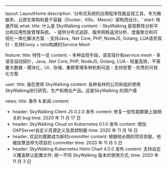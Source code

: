 ---
layout: LayoutHome
description: '分布式系统的应用程序性能监视工具，专为微服务、云原生架构和基于容器（Docker、K8s、Mesos）架构而设计。'
start: 快速开始
what:
  title: 什么是 SkyWalking
  content:
    - SkyWalking 是观察性分析平台和应用性能管理系统。
    - 提供分布式追踪、服务网格遥测分析、度量聚合和可视化一体化解决方案.
    - 支持Java, .Net Core, PHP, NodeJS, Golang, LUA语言探针
    - 支持Envoy + Istio构建的Service Mesh

feature:
  title: 特性一览
  content:
    - 多种监控手段，语言探针和service mesh
    - 多语言自动探针，Java, .Net Core, PHP, NodeJS, Golang, LUA
    - 轻量高效，不需要大数据
    - 模块化，UI、存储、集群管理多种机制可选
    - 支持告警
    - 优秀的可视化方案


user:
  title: 谁在使用 SkyWalking
  content: 各种各样的公司和组织使用SkyWalking进行研究，生产和商业产品。这是SkyWalking 的用户墙

news:
  title: 事件 & 新闻
  content:
  - header: SkyWalking Client JS 0.2.0 发布
    content: 修复一些性能数据上报相关的 bug
    time: 2020 年 11 月 17 日
  - header: SkyWalking Cloud on Kubernetes 0.1.0 发布
    content: 增加OAPServer自定义资源定义及其控制器
    time: 2020 年 11 月 16 日
  - header: 欢迎刘嘉鹏成为新的committer
    content: 根据他长期的项目贡献，他被投票选举为项目的 committer
    time: 2020 年 11 月 5 日
  - header: SkyWalking Kubernetes Helm Chart 4.0.0 发布
    content: 支持自定义覆盖默认配置文件; 统一不同 SkyWalking 版本的使用方式;
    time: 2020 年 11 月 3 日

